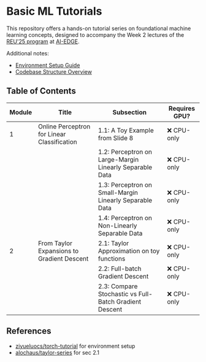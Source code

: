 # Basic ML Tutorials

This repository offers a hands-on tutorial series on foundational machine learning concepts, designed to accompany the Week 2 lectures of the [REU'25 program](https://reu-ai-edge-osu.github.io/lectures.html) at [AI-EDGE](https://aiedge.osu.edu/).

Additional notes:
- [Environment Setup Guide](./notes/env.md)
- [Codebase Structure Overview](./notes/codebase.md)

## Table of Contents

| Module | Title                                       | Subsection                                              | Requires GPU? |
| ------ | ------------------------------------------- | ------------------------------------------------------- | ------------- |
| 1      | Online Perceptron for Linear Classification | 1.1: A Toy Example from Slide 8                         | ❌ CPU-only    |
|        |                                             | 1.2: Perceptron on Large-Margin Linearly Separable Data | ❌ CPU-only    |
|        |                                             | 1.3: Perceptron on Small-Margin Linearly Separable Data | ❌ CPU-only    |
|        |                                             | 1.4: Perceptron on Non-Linearly Separable Data          | ❌ CPU-only    |
| 2      | From Taylor Expansions to Gradient Descent  | 2.1: Taylor Approximation on toy functions              | ❌ CPU-only    |
|        |                                             | 2.2: Full-batch Gradient Descent                        | ❌ CPU-only    |
|        |                                             | 2.3: Compare Stochastic vs Full-Batch Gradient Descent  | ❌ CPU-only    |

## References
- [ziyueluocs/torch-tutorial](https://github.com/ziyueluocs/torch-tutorial) for environment setup
- [alochaus/taylor-series](github.com/alochaus/taylor-series) for sec 2.1
